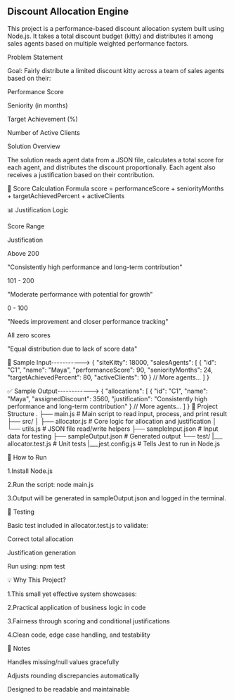 Discount Allocation Engine
---------------------------------

This project is a performance-based discount allocation system built using Node.js. It takes a total discount budget (kitty) and distributes it among sales agents based on multiple weighted performance factors.

Problem Statement

Goal: Fairly distribute a limited discount kitty across a team of sales agents based on their:

Performance Score

Seniority (in months)

Target Achievement (%)

Number of Active Clients

Solution Overview

The solution reads agent data from a JSON file, calculates a total score for each agent, and distributes the discount proportionally. Each agent also receives a justification based on their contribution.

🔢 Score Calculation Formula
score = performanceScore + seniorityMonths + targetAchievedPercent + activeClients

📊 Justification Logic

Score Range

Justification

Above 200

"Consistently high performance and long-term contribution"

101 - 200

"Moderate performance with potential for growth"

0 - 100

"Needs improvement and closer performance tracking"

All zero scores

"Equal distribution due to lack of score data"

🧾 Sample Input----------->
{
  "siteKitty": 18000,
  "salesAgents": [
    {
      "id": "C1",
      "name": "Maya",
      "performanceScore": 90,
      "seniorityMonths": 24,
      "targetAchievedPercent": 80,
      "activeClients": 10
    }
    // More agents...
  ]
}

✅ Sample Output------------>
{
  "allocations": [
    {
      "id": "C1",
      "name": "Maya",
      "assignedDiscount": 3560,
      "justification": "Consistently high performance and long-term contribution"
    }
    // More agents...
  ]
}
📁 Project Structure
.
├── main.js              # Main script to read input, process, and print result
├── src/
│   ├── allocator.js         # Core logic for allocation and justification
│   └── utils.js             # JSON file read/write helpers
├── sampleInput.json         # Input data for testing
├── sampleOutput.json        # Generated output
└── test/
    |___ allocator.test.js   # Unit tests
    |___jest.config.js       # Tells Jest to run in Node.js


🚀 How to Run

1.Install Node.js

2.Run the script: node main.js

3.Output will be generated in sampleOutput.json and logged in the terminal.

🧪 Testing

Basic test included in allocator.test.js to validate:

Correct total allocation

Justification generation

Run using:  npm test

💡 Why This Project?

1.This small yet effective system showcases:

2.Practical application of business logic in code

3.Fairness through scoring and conditional justifications

4.Clean code, edge case handling, and testability


📝 Notes

Handles missing/null values gracefully

Adjusts rounding discrepancies automatically

Designed to be readable and maintainable

